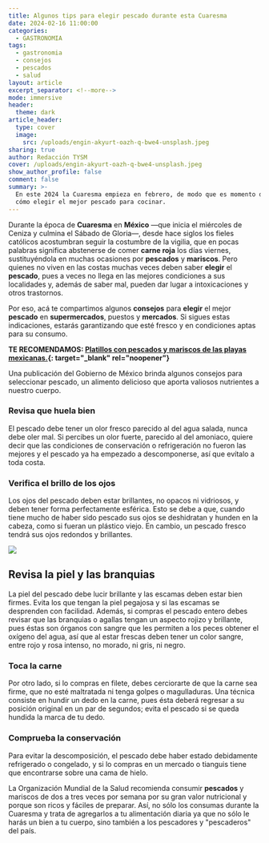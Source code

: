 ```yaml
---
title: Algunos tips para elegir pescado durante esta Cuaresma
date: 2024-02-16 11:00:00
categories:
  - GASTRONOMIA
tags:
  - gastronomia
  - consejos
  - pescados
  - salud
layout: article
excerpt_separator: <!--more-->
mode: immersive
header:
  theme: dark
article_header:
  type: cover
  image:
    src: /uploads/engin-akyurt-oazh-q-bwe4-unsplash.jpeg
sharing: true
author: Redacción TYSM
cover: /uploads/engin-akyurt-oazh-q-bwe4-unsplash.jpeg
show_author_profile: false
comment: false
summary: >-
  En este 2024 la Cuaresma empieza en febrero, de modo que es momento de saber
  cómo elegir el mejor pescado para cocinar.
---
```

Durante la época de **Cuaresma** en **México** —que inicia el miércoles de Ceniza y culmina el Sábado de Gloria—, desde hace siglos los fieles católicos acostumbran seguir la costumbre de la vigilia, que en pocas palabras significa abstenerse de comer **carne roja** los días viernes, sustituyéndola en muchas ocasiones por **pescados** y **mariscos**. Pero quienes no viven en las costas muchas veces deben saber **elegir** el **pescado**, pues a veces no llega en las mejores condiciones a sus localidades y, además de saber mal, pueden dar lugar a intoxicaciones y otros trastornos.

Por eso, acá te compartimos algunos **consejos** para **elegir** el mejor **pescado** en **supermercados**, puestos y **mercados**. Si sigues estas indicaciones, estarás garantizando que esté fresco y en condiciones aptas para su consumo.

**TE RECOMENDAMOS: [Platillos con pescados y mariscos de las playas mexicanas.](https://blog.tonoysumariachi.com/gastronomia/2023/03/28/platillos-con-pescados-y-mariscos-tipicos-de-las-playas-mexicanas.html){: target="_blank" rel="noopener"}**

Una publicación del Gobierno de México brinda algunos consejos para seleccionar pescado, un alimento delicioso que aporta valiosos nutrientes a nuestro cuerpo.

### Revisa que huela bien

El pescado debe tener un olor fresco parecido al del agua salada, nunca debe oler mal. Si percibes un olor fuerte, parecido al del amoniaco, quiere decir que las condiciones de conservación o refrigeración no fueron las mejores y el pescado ya ha empezado a descomponerse, así que evítalo a toda costa.

### Verifica el brillo de los ojos

Los ojos del pescado deben estar brillantes, no opacos ni vidriosos, y deben tener forma perfectamente esférica. Esto se debe a que, cuando tiene mucho de haber sido pescado sus ojos se deshidratan y hunden en la cabeza, como si fueran un plástico viejo. En cambio, un pescado fresco tendrá sus ojos redondos y brillantes.&nbsp;

![](https://upload.wikimedia.org/wikipedia/commons/thumb/1/13/Pescados_Mercado_Central.JPG/1024px-Pescados_Mercado_Central.JPG)

## Revisa la piel y las branquias

La piel del pescado debe lucir brillante y las escamas deben estar bien firmes. Evita los que tengan la piel pegajosa y si las escamas se desprenden con facilidad. Además, si compras el pescado entero debes revisar que las branquias o agallas tengan un aspecto rojizo y brillante, pues éstas son órganos con sangre que les permiten a los peces obtener el oxígeno del agua, así que al estar frescas deben tener un color sangre, entre rojo y rosa intenso, no morado, ni gris, ni negro.

### Toca la carne

Por otro lado, si lo compras en filete, debes cerciorarte de que la carne sea firme, que no esté maltratada ni tenga golpes o magulladuras. Una técnica consiste en hundir un dedo en la carne, pues ésta deberá regresar a su posición original en un par de segundos; evita el pescado si se queda hundida la marca de tu dedo.&nbsp;

### Comprueba la conservación

Para evitar la descomposición, el pescado debe haber estado debidamente refrigerado o congelado, y si lo compras en un mercado o tianguis tiene que encontrarse sobre una cama de hielo.

La Organización Mundial de la Salud recomienda consumir **pescados** y mariscos de dos a tres veces por semana por su gran valor nutricional y porque son ricos y fáciles de preparar. Así, no sólo los consumas durante la Cuaresma y trata de agregarlos a tu alimentación diaria ya que no sólo le harás un bien a tu cuerpo, sino también a los pescadores y "pescaderos" del país.